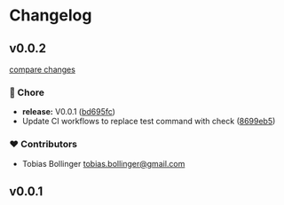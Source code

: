 # Changelog
## v0.0.2

[compare changes](https://github.com/DCC-BS/feedback-control.bs.js/compare/v0.0.1...v0.0.2)

### 🏡 Chore

- **release:** V0.0.1 ([bd695fc](https://github.com/DCC-BS/feedback-control.bs.js/commit/bd695fc))
- Update CI workflows to replace test command with check ([8699eb5](https://github.com/DCC-BS/feedback-control.bs.js/commit/8699eb5))

### ❤️ Contributors

- Tobias Bollinger <tobias.bollinger@gmail.com>

## v0.0.1

